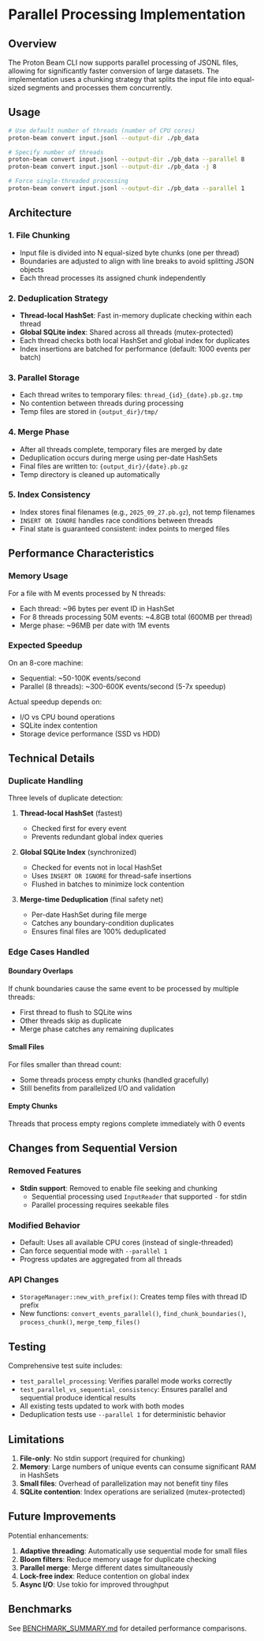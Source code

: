 # Parallel Processing Implementation

## Overview

The Proton Beam CLI now supports parallel processing of JSONL files, allowing for significantly faster conversion of large datasets. The implementation uses a chunking strategy that splits the input file into equal-sized segments and processes them concurrently.

## Usage

```bash
# Use default number of threads (number of CPU cores)
proton-beam convert input.jsonl --output-dir ./pb_data

# Specify number of threads
proton-beam convert input.jsonl --output-dir ./pb_data --parallel 8
proton-beam convert input.jsonl --output-dir ./pb_data -j 8

# Force single-threaded processing
proton-beam convert input.jsonl --output-dir ./pb_data --parallel 1
```

## Architecture

### 1. File Chunking
- Input file is divided into N equal-sized byte chunks (one per thread)
- Boundaries are adjusted to align with line breaks to avoid splitting JSON objects
- Each thread processes its assigned chunk independently

### 2. Deduplication Strategy
- **Thread-local HashSet**: Fast in-memory duplicate checking within each thread
- **Global SQLite index**: Shared across all threads (mutex-protected)
- Each thread checks both local HashSet and global index for duplicates
- Index insertions are batched for performance (default: 1000 events per batch)

### 3. Parallel Storage
- Each thread writes to temporary files: `thread_{id}_{date}.pb.gz.tmp`
- No contention between threads during processing
- Temp files are stored in `{output_dir}/tmp/`

### 4. Merge Phase
- After all threads complete, temporary files are merged by date
- Deduplication occurs during merge using per-date HashSets
- Final files are written to: `{output_dir}/{date}.pb.gz`
- Temp directory is cleaned up automatically

### 5. Index Consistency
- Index stores final filenames (e.g., `2025_09_27.pb.gz`), not temp filenames
- `INSERT OR IGNORE` handles race conditions between threads
- Final state is guaranteed consistent: index points to merged files

## Performance Characteristics

### Memory Usage
For a file with M events processed by N threads:
- Each thread: ~96 bytes per event ID in HashSet
- For 8 threads processing 50M events: ~4.8GB total (600MB per thread)
- Merge phase: ~96MB per date with 1M events

### Expected Speedup
On an 8-core machine:
- Sequential: ~50-100K events/second
- Parallel (8 threads): ~300-600K events/second (5-7x speedup)

Actual speedup depends on:
- I/O vs CPU bound operations
- SQLite index contention
- Storage device performance (SSD vs HDD)

## Technical Details

### Duplicate Handling
Three levels of duplicate detection:

1. **Thread-local HashSet** (fastest)
   - Checked first for every event
   - Prevents redundant global index queries

2. **Global SQLite Index** (synchronized)
   - Checked for events not in local HashSet
   - Uses `INSERT OR IGNORE` for thread-safe insertions
   - Flushed in batches to minimize lock contention

3. **Merge-time Deduplication** (final safety net)
   - Per-date HashSet during file merge
   - Catches any boundary-condition duplicates
   - Ensures final files are 100% deduplicated

### Edge Cases Handled

#### Boundary Overlaps
If chunk boundaries cause the same event to be processed by multiple threads:
- First thread to flush to SQLite wins
- Other threads skip as duplicate
- Merge phase catches any remaining duplicates

#### Small Files
For files smaller than thread count:
- Some threads process empty chunks (handled gracefully)
- Still benefits from parallelized I/O and validation

#### Empty Chunks
Threads that process empty regions complete immediately with 0 events

## Changes from Sequential Version

### Removed Features
- **Stdin support**: Removed to enable file seeking and chunking
  - Sequential processing used `InputReader` that supported `-` for stdin
  - Parallel processing requires seekable files

### Modified Behavior
- Default: Uses all available CPU cores (instead of single-threaded)
- Can force sequential mode with `--parallel 1`
- Progress updates are aggregated from all threads

### API Changes
- `StorageManager::new_with_prefix()`: Creates temp files with thread ID prefix
- New functions: `convert_events_parallel()`, `find_chunk_boundaries()`, `process_chunk()`, `merge_temp_files()`

## Testing

Comprehensive test suite includes:
- `test_parallel_processing`: Verifies parallel mode works correctly
- `test_parallel_vs_sequential_consistency`: Ensures parallel and sequential produce identical results
- All existing tests updated to work with both modes
- Deduplication tests use `--parallel 1` for deterministic behavior

## Limitations

1. **File-only**: No stdin support (required for chunking)
2. **Memory**: Large numbers of unique events can consume significant RAM in HashSets
3. **Small files**: Overhead of parallelization may not benefit tiny files
4. **SQLite contention**: Index operations are serialized (mutex-protected)

## Future Improvements

Potential enhancements:
1. **Adaptive threading**: Automatically use sequential mode for small files
2. **Bloom filters**: Reduce memory usage for duplicate checking
3. **Parallel merge**: Merge different dates simultaneously
4. **Lock-free index**: Reduce contention on global index
5. **Async I/O**: Use tokio for improved throughput

## Benchmarks

See [BENCHMARK_SUMMARY.md](BENCHMARK_SUMMARY.md) for detailed performance comparisons.

